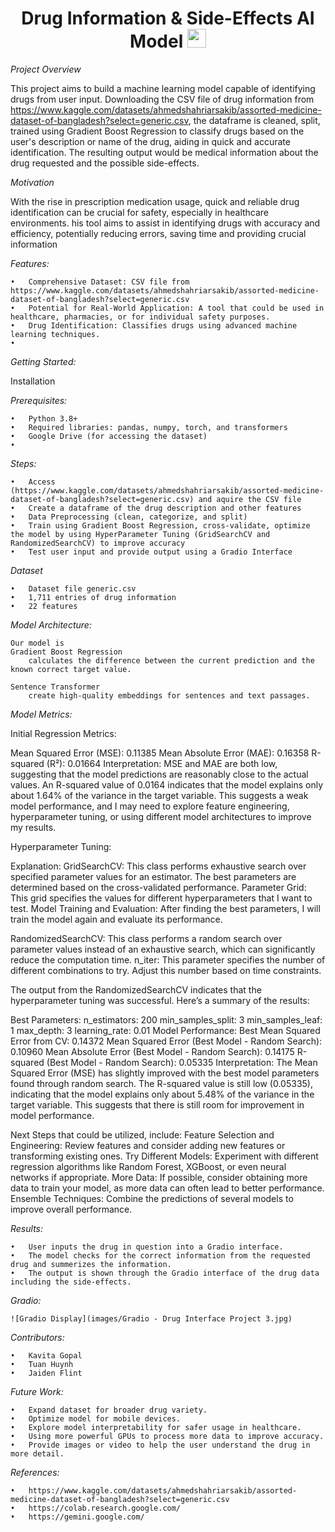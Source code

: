 <div id="header" align="center">

# Drug Information & Side-Effects AI Model   <img src="https://media.giphy.com/media/5xtDaryFk1nV0vqfnws/giphy.gif?cid=ecf05e47sfjsrzdh193d20b012pew9qift150y4kkey5f82q&ep=v1_gifs_search&rid=giphy.gif&ct=g" width="30px"/>
</h1>
</div>

*Project Overview*

This project aims to build a machine learning model capable of identifying drugs from user input. Downloading the CSV file of drug information from https://www.kaggle.com/datasets/ahmedshahriarsakib/assorted-medicine-dataset-of-bangladesh?select=generic.csv, the dataframe is cleaned, split, trained using Gradient Boost Regression to classify drugs based on the user's description or name of the drug, aiding in quick and accurate identification. The resulting output would be medical information about the drug requested and the possible side-effects.

*Motivation*

With the rise in prescription medication usage, quick and reliable drug identification can be crucial for safety, especially in healthcare environments. his tool aims to assist in identifying drugs with accuracy and efficiency, potentially reducing errors, saving time and providing crucial information

*Features:*

	•	Comprehensive Dataset: CSV file from https://www.kaggle.com/datasets/ahmedshahriarsakib/assorted-medicine-dataset-of-bangladesh?select=generic.csv
	•	Potential for Real-World Application: A tool that could be used in healthcare, pharmacies, or for individual safety purposes.
	•	Drug Identification: Classifies drugs using advanced machine learning techniques.
	•	
	

*Getting Started:*

Installation


*Prerequisites:*

	•	Python 3.8+
	•	Required libraries: pandas, numpy, torch, and transformers
	•	Google Drive (for accessing the dataset)
 	•

*Steps:*

	•	Access (https://www.kaggle.com/datasets/ahmedshahriarsakib/assorted-medicine-dataset-of-bangladesh?select=generic.csv) and aquire the CSV file
	•	Create a dataframe of the drug description and other features
	•	Data Preprocessing (clean, categorize, and split)
	•	Train using Gradient Boost Regression, cross-validate, optimize the model by using HyperParameter Tuning (GridSearchCV and RandomizedSearchCV) to improve accuracy
	•	Test user input and provide output using a Gradio Interface

 *Dataset*

 	•	Dataset file generic.csv
	•	1,711 entries of drug information
	•	22 features

*Model Architecture:*

	Our model is 
 	Gradient Boost Regression 
		calculates the difference between the current prediction and the known correct target value.

  	Sentence Transformer
		create high-quality embeddings for sentences and text passages. 

*Model Metrics:*

Initial Regression Metrics:

Mean Squared Error (MSE): 0.11385 Mean Absolute Error (MAE): 0.16358 R-squared (R²): 0.01664 Interpretation: MSE and MAE are both low, suggesting that the model predictions are reasonably close to the actual values. An R-squared value of 0.0164 indicates that the model explains only about 1.64% of the variance in the target variable. This suggests a weak model performance, and I may need to explore feature engineering, hyperparameter tuning, or using different model architectures to improve my results.

Hyperparameter Tuning:

 Explanation: GridSearchCV: This class performs exhaustive search over specified parameter values for an estimator. The best parameters are determined based on the cross-validated performance. Parameter Grid: This grid specifies the values for different hyperparameters that I want to test. Model Training and Evaluation: After finding the best parameters, I will train the model again and evaluate its performance.

RandomizedSearchCV: This class performs a random search over parameter values instead of an exhaustive search, which can significantly reduce the computation time. n_iter: This parameter specifies the number of different combinations to try. Adjust this number based on time constraints.

The output from the RandomizedSearchCV indicates that the hyperparameter tuning was successful. Here’s a summary of the results:

Best Parameters: n_estimators: 200 min_samples_split: 3 min_samples_leaf: 1 max_depth: 3 learning_rate: 0.01 Model Performance: Best Mean Squared Error from CV: 0.14372 Mean Squared Error (Best Model - Random Search): 0.10960 Mean Absolute Error (Best Model - Random Search): 0.14175 R-squared (Best Model - Random Search): 0.05335 Interpretation: The Mean Squared Error (MSE) has slightly improved with the best model parameters found through random search. The R-squared value is still low (0.05335), indicating that the model explains only about 5.48% of the variance in the target variable. This suggests that there is still room for improvement in model performance.

Next Steps that could be utilized, include: Feature Selection and Engineering: Review features and consider adding new features or transforming existing ones. Try Different Models: Experiment with different regression algorithms like Random Forest, XGBoost, or even neural networks if appropriate. More Data: If possible, consider obtaining more data to train your model, as more data can often lead to better performance. Ensemble Techniques: Combine the predictions of several models to improve overall performance.
 
*Results:*

	•	User inputs the drug in question into a Gradio interface.
	•	The model checks for the correct information from the requested drug and summerizes the information.
 	•	The output is shown through the Gradio interface of the drug data including the side-effects.

*Gradio:*

	![Gradio Display](images/Gradio - Drug Interface Project 3.jpg)
 
*Contributors:*

	•	Kavita Gopal
	•	Tuan Huynh
	•	Jaiden Flint

*Future Work:*

	•	Expand dataset for broader drug variety.
	•	Optimize model for mobile devices.
	•	Explore model interpretability for safer usage in healthcare.
 	•	Using more powerful GPUs to process more data to improve accuracy.
	•	Provide images or video to help the user understand the drug in more detail.

 *References:*

 	•	https://www.kaggle.com/datasets/ahmedshahriarsakib/assorted-medicine-dataset-of-bangladesh?select=generic.csv
 	•	https://colab.research.google.com/
  	•	https://gemini.google.com/
 	


